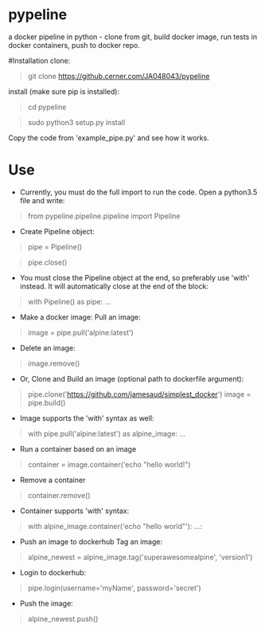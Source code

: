 # pypeline
a docker pipeline in python - clone from git, build docker image, run tests in docker containers, push to docker repo.

#Installation
clone:
>git clone https://github.cerner.com/JA048043/pypeline

install (make sure pip is installed):
>cd pypeline

>sudo python3 setup.py install

Copy the code from 'example_pipe.py' and see how it works.

# Use
- Currently, you must do the full import to run the code. Open a python3.5 file and write:
>from pypeline.pipeline.pipeline import Pipeline

- Create Pipeline object:
> pipe = Pipeline()

> pipe.close()

- You must close the Pipeline object at the end, so preferably use 'with' instead. It will automatically close at the end of the block:
>with Pipeline() as pipe:
>    ...

- Make a docker image:
Pull an image:
>image = pipe.pull('alpine:latest')
- Delete an image:
>image.remove()

- Or, Clone and Build an image (optional path to dockerfile argument):
>pipe.clone('https://github.com/jamesaud/simplest_docker')
>image = pipe.build()

- Image supports the 'with' syntax as well:
>with pipe.pull('alpine:latest') as alpine_image:
>    ...

- Run a container based on an image
>container = image.container('echo "hello world!")
- Remove a container
>container.remove()

- Container supports 'with' syntax:
>with alpine_image.container('echo "hello world"'):
>    ...:

- Push an image to dockerhub
Tag an image:
>alpine_newest = alpine_image.tag('superawesomealpine', 'version1')

- Login to dockerhub:
>pipe.login(username='myName', password='secret')

- Push the image:
>alpine_newest.push()